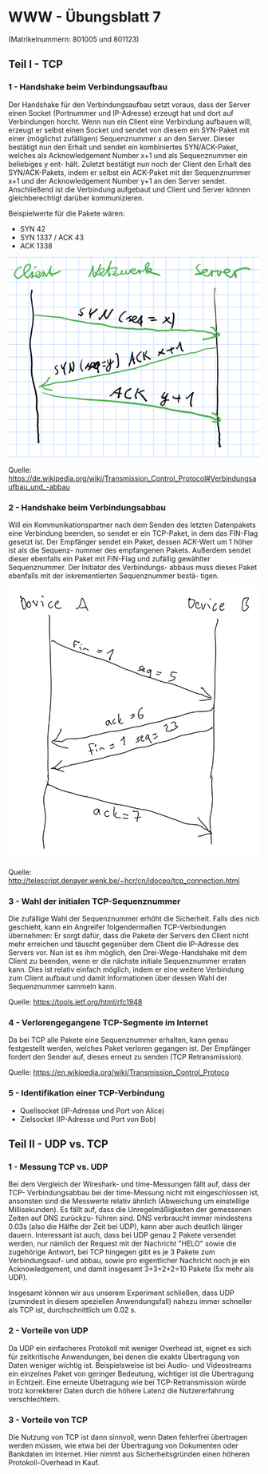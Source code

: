 # WWW - Übungsblatt 7

(Matrikelnummern: 801005 und 801123)

## Teil I - TCP

### 1 - Handshake beim Verbindungsaufbau

Der Handshake für den Verbindungsaufbau setzt voraus, dass der Server einen Socket
(Portnummer und IP-Adresse) erzeugt hat und dort auf Verbindungen horcht. Wenn nun
ein Client eine Verbindung aufbauen will, erzeugt er selbst einen Socket und sendet
von diesem ein SYN-Paket mit einer (möglichst zufälligen) Sequenznummer x an den
Server. Dieser bestätigt nun den Erhalt und sendet ein kombiniertes SYN/ACK-Paket,
welches als Acknowledgement Number x+1 und als Sequenznummer ein beliebiges y ent-
hält. Zuletzt bestätigt nun noch der Client den Erhalt des SYN/ACK-Pakets, indem
er selbst ein ACK-Paket mit der Sequenznummer x+1 und der Acknowledgement Number
y+1 an den Server sendet. Anschließend ist die Verbindung aufgebaut und Client
und Server können gleichberechtigt darüber kommunizieren.

Beispielwerte für die Pakete wären:

* SYN 42
* SYN 1337 / ACK 43
* ACK 1338

![Verbindungsaufbau bei TCP](tcp-open.png)

Quelle: <https://de.wikipedia.org/wiki/Transmission_Control_Protocol#Verbindungsaufbau_und_-abbau>

### 2 - Handshake beim Verbindungsabbau

Will ein Kommunikationspartner nach dem Senden des letzten Datenpakets eine
Verbindung beenden, so sendet er ein TCP-Paket, in dem das FIN-Flag gesetzt ist.
Der Empfänger sendet ein Paket, dessen ACK-Wert um 1 höher ist als die Sequenz-
nummer des empfangenen Pakets. Außerdem sendet dieser ebenfalls ein Paket mit
FIN-Flag und zufällig gewählter Sequenznummer. Der Initiator des Verbindungs-
abbaus muss dieses Paket ebenfalls mit der inkrementierten Sequenznummer bestä-
tigen.

![Verbindungsabbau bei TCP](tcp-end.png)

Quelle: <http://telescript.denayer.wenk.be/~hcr/cn/idoceo/tcp_connection.html>

### 3 - Wahl der initialen TCP-Sequenznummer

Die zufällige Wahl der Sequenznummer erhöht die Sicherheit. Falls dies nich
geschieht, kann ein Angreifer folgendermaßen TCP-Verbindungen übernehmen:
Er sorgt dafür, dass die Pakete der Servers den Client nicht mehr erreichen
und täuscht gegenüber dem Client die IP-Adresse des Servers vor. Nun ist es
ihm möglich, den Drei-Wege-Handshake mit dem Client zu beenden, wenn er die
nächste initiale Sequenznummer erraten kann. Dies ist relativ einfach möglich,
indem er eine weitere Verbindung zum Client aufbaut und damit Informationen
über dessen Wahl der Sequenznummer sammeln kann.

Quelle: <https://tools.ietf.org/html/rfc1948>

### 4 - Verlorengegangene TCP-Segmente im Internet

Da bei TCP alle Pakete eine Sequenznummer erhalten, kann genau
festgestellt werden, welches Paket verloren gegangen ist. Der
Empfänger fordert den Sender auf, dieses erneut zu senden
(TCP Retransmission).

Quelle: <https://en.wikipedia.org/wiki/Transmission_Control_Protoco>

### 5 - Identifikation einer TCP-Verbindung

* Quellsocket (IP-Adresse und Port von Alice)
* Zielsocket (IP-Adresse und Port von Bob)

## Teil II - UDP vs. TCP

### 1 - Messung TCP vs. UDP

Bei dem Vergleich der Wireshark- und time-Messungen fällt auf, dass der TCP-
Verbindungsabbau bei der time-Messung nicht mit eingeschlossen ist, ansonsten
sind die Messwerte relativ ähnlich (Abweichung um einstellige Millisekunden).
Es fällt auf, dass die Unregelmäßigkeiten der gemessenen Zeiten auf DNS zurückzu-
führen sind. DNS verbraucht immer mindestens 0.03s (also die Hälfte der Zeit
bei UDP), kann aber auch deutlich länger dauern. Interessant ist auch, dass bei
UDP genau 2 Pakete versendet werden, nur nämlich der Request mit der Nachricht "HELO"
sowie die zugehörige Antwort, bei TCP hingegen gibt es je 3 Pakete zum Verbindungsauf-
und abbau, sowie pro eigentlicher Nachricht noch je ein Acknowledgement, und damit
insgesamt 3+3+2+2=10 Pakete (5x mehr als UDP).

Insgesamt können wir aus unserem Experiment schließen, dass UDP (zumindest in
diesem speziellen Anwendungsfall) nahezu immer schneller als TCP ist,
durchschnittlich um 0.02 s.

### 2 - Vorteile von UDP

Da UDP ein einfacheres Protokoll mit weniger Overhead ist, eignet es sich
für zeitkritische Anwendungen, bei denen die exakte Übertragung von Daten weniger
wichtig ist. Beispielsweise ist bei Audio- und Videostreams ein einzelnes Paket von
geringer Bedeutung, wichtiger ist die Übertragung in Echtzeit. Eine erneute Übetragung
wie bei TCP-Retransmission würde trotz korrekterer Daten durch die höhere Latenz
die Nutzererfahrung verschlechtern.

### 3 - Vorteile von TCP

Die Nutzung von TCP ist dann sinnvoll, wenn Daten fehlerfrei übertragen werden müssen,
wie etwa bei der Übertragung von Dokumenten oder Bankdaten im Internet. Hier nimmt
aus Sicherheitsgründen einen höheren Protokoll-Overhead in Kauf.
